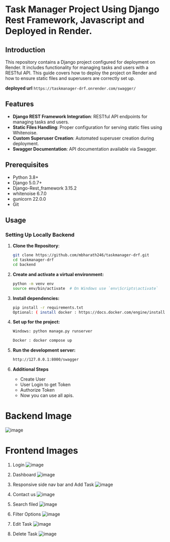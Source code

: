 # Task Manager Project Using Django Rest Framework, Javascript and Deployed in Render.

## Introduction

This repository contains a Django project configured for deployment on Render. It includes functionality for managing tasks and users with a RESTful API. This guide covers how to deploy the project on Render and how to ensure static files and superusers are correctly set up.

**deployed url** ```https://taskmanager-drf.onrender.com/swagger/```

## Features

- **Django REST Framework Integration**: RESTful API endpoints for managing tasks and users.
- **Static Files Handling**: Proper configuration for serving static files using Whitenoise.
- **Custom Superuser Creation**: Automated superuser creation during deployment.
- **Swagger Documentation**: API documentation available via Swagger.

## Prerequisites

- Python 3.8+
- Django 5.0.7+
- Django-Rest_framework 3.15.2
- whitenoise 6.7.0
- gunicorn 22.0.0
- Git

## Usage

### Setting Up Locally Backend

1. **Clone the Repository**:
   ```bash
   git clone https://github.com/mbharath246/taskmanager-drf.git
   cd taskmanager-drf
   cd backend
   ```
2. **Create and activate a virtual environment:**
    ```bash
    python -m venv env
    source env/bin/activate  # On Windows use `env\Scripts\activate`
    ```
3. **Install dependencies:**
    ```bash
    pip install -r requirements.txt
    Optional: ( install docker : https://docs.docker.com/engine/install/ubuntu/)
    ```
4. **Set up for the project:**
    ```bash
    Windows: python manage.py runserver
    
    Docker : docker compose up
    ```
5. **Run the development server:**

    ```bash
    http://127.0.0.1:8000/swagger
    ```
6. **Additional Steps**
    - Create User
    - User Login to get Token
    - Authorize Token
    - Now you can use all apis.

# Backend Image

![image](https://github.com/user-attachments/assets/3a8aeb1b-46d1-4373-aefc-55dbce2dea5c)


# Frontend Images

1. Login
![image](https://github.com/user-attachments/assets/ddac0b28-3a23-41f3-af08-50d891049851)

2. Dashboard
![image](https://github.com/user-attachments/assets/c2855e92-1116-475b-86bd-1de2a9338c80)

3. Responsive side nav bar and Add Task
![image](https://github.com/user-attachments/assets/39dc11e4-a91b-4126-b4d5-2989d56bb528)

4. Contact us 
![image](https://github.com/user-attachments/assets/3b0945dd-2577-45a0-ad7c-44d64c8c7f08)

5. Search filed
![image](https://github.com/user-attachments/assets/33ec71ab-90cf-4dc3-b31a-762020c67192)

6. Filter Options
![image](https://github.com/user-attachments/assets/240ffb43-95e3-4bf1-89aa-a04e664e7dfd)

7. Edit Task
![image](https://github.com/user-attachments/assets/653ae13d-6dbb-446c-8221-5a19abcc84dc)

8. Delete Task 
![image](https://github.com/user-attachments/assets/f9680ba7-8e52-4e63-8743-e1595c2651ce)
